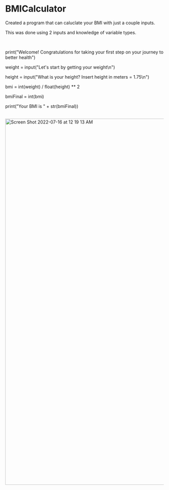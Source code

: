 # BMICalculator
Created a program that can caluclate your BMI with just a couple inputs. 

This was done using 2 inputs and knowledge of variable types. 
<p>
  <br>

  print("Welcome! Congratulations for taking your first step on your journey to better health")
  
  weight = input("Let's start by getting your weight\n")
  
  height = input("What is your height? Insert height in meters = 1.75\n")
  
  bmi = int(weight) / float(height) ** 2
  
  bmiFinal = int(bmi)
  
  print("Your BMI is " + str(bmiFinal))
  
  <br>

<img width="1162" alt="Screen Shot 2022-07-16 at 12 19 13 AM" src="https://user-images.githubusercontent.com/66803124/179339012-9091feb4-531a-47d2-99b0-764cd59a645d.png">
